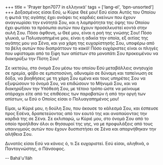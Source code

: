 +++
title = 'Prayer bpn7077 in ελληνικά'
tags = ['lang-el', 'bpn-unsorted']
+++
∆οξασµένος είσαι Εσύ, ω Κύριε Θεέ µου! Εσύ είσαι Αυτός του Οποίου η φωτιά της αγάπης έχει ανάψει τις καρδιές εκείνων που έχουν αναγνωρίσει την ενότητά Σου, και η λαµπρότητα της όψης του Οποίου έχει φωτίσει τα πρόσωπα αυτών που έχουν προσελκυστεί κοντά στην αυλή Σου. Πόσο άφθονη, ω Θεέ µου, είναι η ροή της γνώσης Σου! Πόσο γλυκιά, ω Πολυαγαπηµένε µου, είναι η αδικία την οποία, εξ αιτίας της αγάπης µου για Σένα, και για χάρη της ευχαρίστησής Σου, υποφέρω από τα βέλη αυτών που διαπράττουν το κακό! Πόσο ευχάριστες είναι οι πληγές που υφίσταµαι από τα ξίφη των απίστων στο µονοπάτι Σου προκειµένου να διακηρύξω την Πίστη Σου!

Σε ικετεύω, στο όνοµά Σου µέσω του οποίου Εσύ µεταβάλλεις ανησυχία σε ηρεµία, φόβο σε εµπιστοσύνη, αδυναµία σε δύναµη και ταπείνωση σε δόξα, να βοηθήσεις µε τη χάρη Σου εµένα και τους υπηρέτες Σου να εξυψώσουν το όνοµά Σου, να επιδώσουν το Μήνυµά Σου, και να διακηρύξουν την Υπόθεσή Σου, µε τέτοιο τρόπο ώστε να µείνουµε ατάραχοι είτε από τις επιθέσεις των παραβατών ή από την οργή των απίστων, ω Εσύ ο Οποίος είσαι ο Πολυαγαπηµένος µου!

Είµαι, ω Κύριέ µου, η δούλη Σου, που άκουσε το κάλεσµά Σου, και έσπευσε προς Εσένα, δραπετεύοντας από τον εαυτό της και αναπαύοντας την καρδιά της σε Σένα. Σε εκλιπαρώ, ω Κύριέ µου, στο όνοµά Σου από το οποίο προήλθαν όλοι οι θησαυροί της γης, να µε προφυλάξεις από τους υπαινιγµούς αυτών που έχουν δυσπιστήσει σε Σένα και απαρνήθηκαν την αλήθεια Σου.

∆υνατός είσαι Εσύ να κάνεις ό, τι Σε ευχαριστεί. Εσύ είσαι, αληθινά, ο Παντογνώστης, ο Πάνσοφος.

-- Bahá'u'lláh

